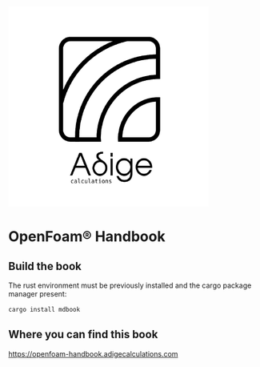 <img style="float: center;" src="images/AdigeCalculations.png">

# OpenFoam® Handbook
## Build the book
The rust environment must be previously installed and the cargo package manager present:
```sh
cargo install mdbook
```
## Where you can find this book

https://openfoam-handbook.adigecalculations.com